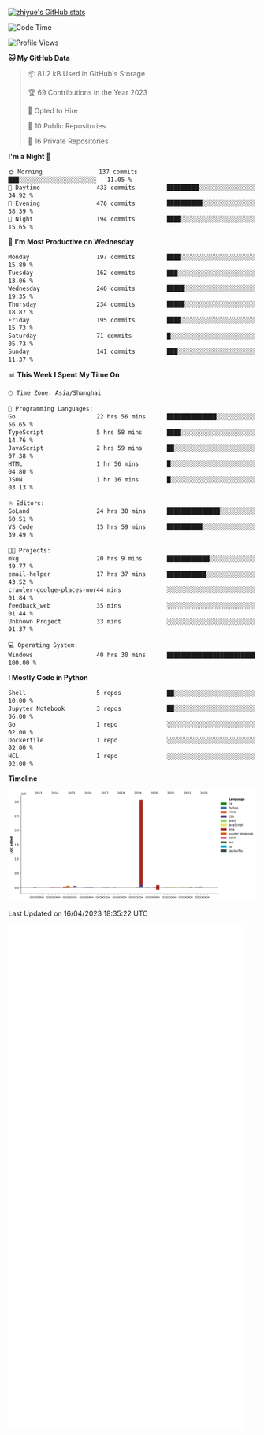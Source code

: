 
[![zhiyue's GitHub stats](https://github-readme-stats.vercel.app/api?username=zhiyue)](https://github.com/anuraghazra/github-readme-stats&&show_icons=true)

<!--START_SECTION:waka-->
![Code Time](http://img.shields.io/badge/Code%20Time-1%2C110%20hrs%2056%20mins-blue)

![Profile Views](http://img.shields.io/badge/Profile%20Views-0-blue)

**🐱 My GitHub Data** 

> 📦 81.2 kB Used in GitHub's Storage 
 > 
> 🏆 69 Contributions in the Year 2023
 > 
> 💼 Opted to Hire
 > 
> 📜 10 Public Repositories 
 > 
> 🔑 16 Private Repositories 
 > 
**I'm a Night 🦉** 

```text
🌞 Morning                137 commits         ███░░░░░░░░░░░░░░░░░░░░░░   11.05 % 
🌆 Daytime                433 commits         █████████░░░░░░░░░░░░░░░░   34.92 % 
🌃 Evening                476 commits         ██████████░░░░░░░░░░░░░░░   38.39 % 
🌙 Night                  194 commits         ████░░░░░░░░░░░░░░░░░░░░░   15.65 % 
```
📅 **I'm Most Productive on Wednesday** 

```text
Monday                   197 commits         ████░░░░░░░░░░░░░░░░░░░░░   15.89 % 
Tuesday                  162 commits         ███░░░░░░░░░░░░░░░░░░░░░░   13.06 % 
Wednesday                240 commits         █████░░░░░░░░░░░░░░░░░░░░   19.35 % 
Thursday                 234 commits         █████░░░░░░░░░░░░░░░░░░░░   18.87 % 
Friday                   195 commits         ████░░░░░░░░░░░░░░░░░░░░░   15.73 % 
Saturday                 71 commits          █░░░░░░░░░░░░░░░░░░░░░░░░   05.73 % 
Sunday                   141 commits         ███░░░░░░░░░░░░░░░░░░░░░░   11.37 % 
```


📊 **This Week I Spent My Time On** 

```text
🕑︎ Time Zone: Asia/Shanghai

💬 Programming Languages: 
Go                       22 hrs 56 mins      ██████████████░░░░░░░░░░░   56.65 % 
TypeScript               5 hrs 58 mins       ████░░░░░░░░░░░░░░░░░░░░░   14.76 % 
JavaScript               2 hrs 59 mins       ██░░░░░░░░░░░░░░░░░░░░░░░   07.38 % 
HTML                     1 hr 56 mins        █░░░░░░░░░░░░░░░░░░░░░░░░   04.80 % 
JSON                     1 hr 16 mins        █░░░░░░░░░░░░░░░░░░░░░░░░   03.13 % 

🔥 Editors: 
GoLand                   24 hrs 30 mins      ███████████████░░░░░░░░░░   60.51 % 
VS Code                  15 hrs 59 mins      ██████████░░░░░░░░░░░░░░░   39.49 % 

🐱‍💻 Projects: 
mkg                      20 hrs 9 mins       ████████████░░░░░░░░░░░░░   49.77 % 
email-helper             17 hrs 37 mins      ███████████░░░░░░░░░░░░░░   43.52 % 
crawler-goolge-places-wor44 mins             ░░░░░░░░░░░░░░░░░░░░░░░░░   01.84 % 
feedback_web             35 mins             ░░░░░░░░░░░░░░░░░░░░░░░░░   01.44 % 
Unknown Project          33 mins             ░░░░░░░░░░░░░░░░░░░░░░░░░   01.37 % 

💻 Operating System: 
Windows                  40 hrs 30 mins      █████████████████████████   100.00 % 
```

**I Mostly Code in Python** 

```text
Shell                    5 repos             ██░░░░░░░░░░░░░░░░░░░░░░░   10.00 % 
Jupyter Notebook         3 repos             ██░░░░░░░░░░░░░░░░░░░░░░░   06.00 % 
Go                       1 repo              ░░░░░░░░░░░░░░░░░░░░░░░░░   02.00 % 
Dockerfile               1 repo              ░░░░░░░░░░░░░░░░░░░░░░░░░   02.00 % 
HCL                      1 repo              ░░░░░░░░░░░░░░░░░░░░░░░░░   02.00 % 
```



**Timeline**

![Lines of Code chart](https://raw.githubusercontent.com/zhiyue/zhiyue/main/assets/bar_graph.png)


 Last Updated on 16/04/2023 18:35:22 UTC
<!--END_SECTION:waka-->

<!-- [![Top Langs](https://github-readme-stats.vercel.app/api/top-langs/?username=zhiyue)](https://github.com/anuraghazra/github-readme-stats) -->

![](./github-metrics.svg)


